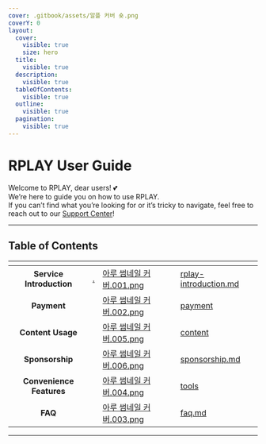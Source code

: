 ```yaml
---
cover: .gitbook/assets/알플 커버 숏.png
coverY: 0
layout:
  cover:
    visible: true
    size: hero
  title:
    visible: true
  description:
    visible: true
  tableOfContents:
    visible: true
  outline:
    visible: true
  pagination:
    visible: true
---
```


# RPLAY User Guide

Welcome to RPLAY, dear users! 💕\
We’re here to guide you on how to use RPLAY.\
If you can’t find what you’re looking for or it’s tricky to navigate, feel free to reach out to our [Support Center](https://docs.google.com/forms/d/1sHA2S7GoCgf5NTHge21uV7tN-3m03t0kzaYgw0LFvrs/viewform?pli=1\&pli=1\&edit_requested=true)!

***

## Table of Contents

<table data-view="cards"><thead><tr><th align="center"></th><th data-hidden data-type="content-ref"></th><th data-hidden data-card-cover data-type="files"></th><th data-hidden data-card-target data-type="content-ref"></th></tr></thead><tbody><tr><td align="center"><strong>Service Introduction</strong></td><td><a href="./">.</a></td><td><a href=".gitbook/assets/아루 썸네일 커버.001.png">아루 썸네일 커버.001.png</a></td><td><a href="serviceintroduction/rplay-introduction.md">rplay-introduction.md</a></td></tr><tr><td align="center"><strong>Payment</strong></td><td></td><td><a href=".gitbook/assets/아루 썸네일 커버.002.png">아루 썸네일 커버.002.png</a></td><td><a href="how-to-use/payment/">payment</a></td></tr><tr><td align="center"><strong>Content Usage</strong></td><td></td><td><a href=".gitbook/assets/아루 썸네일 커버.005.png">아루 썸네일 커버.005.png</a></td><td><a href="how-to-use/content/">content</a></td></tr><tr><td align="center"><strong>Sponsorship</strong></td><td></td><td><a href=".gitbook/assets/아루 썸네일 커버.006.png">아루 썸네일 커버.006.png</a></td><td><a href="how-to-use/sponsorship.md">sponsorship.md</a></td></tr><tr><td align="center"><strong>Convenience Features</strong></td><td></td><td><a href=".gitbook/assets/아루 썸네일 커버.004.png">아루 썸네일 커버.004.png</a></td><td><a href="how-to-use/tools/">tools</a></td></tr><tr><td align="center"><strong>FAQ</strong></td><td></td><td><a href=".gitbook/assets/아루 썸네일 커버.003.png">아루 썸네일 커버.003.png</a></td><td><a href="help-center/faq.md">faq.md</a></td></tr></tbody></table>

***
